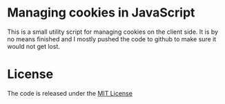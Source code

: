 # Managing cookies in JavaScript

This is a small utility script for managing cookies on the client side. It is by
no means finished and I mostly pushed the code to github to make sure it would
not get lost.

# License

The code is released under the [MIT License][1]

[1]: /meta/LICENSE